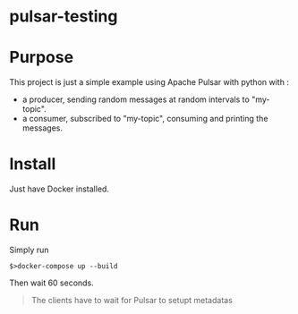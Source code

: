 # pulsar-testing
# Purpose

This project is just a simple example using Apache Pulsar with python with :
- a producer, sending random messages at random intervals to "my-topic".
- a consumer, subscribed to "my-topic", consuming and printing the messages.

# Install

Just have Docker installed.

# Run

Simply run 

    $>docker-compose up --build

Then wait 60 seconds.
> The clients have to wait for Pulsar to setupt metadatas
